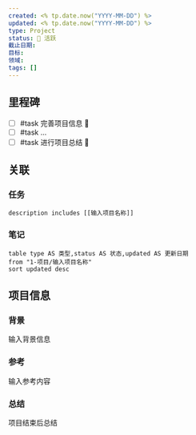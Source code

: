```yaml
---
created: <% tp.date.now("YYYY-MM-DD") %>
updated: <% tp.date.now("YYYY-MM-DD") %>
type: Project
status: 🌱 活跃
截止日期: 
目标: 
领域: 
tags: []
---
```

## 里程碑
- [ ] #task 完善项目信息 📅 
- [ ] #task ...
- [ ] #task 进行项目总结 📅 
## 关联
### 任务
```tasks
description includes [[输入项目名称]]
```
### 笔记
```dataview
table type AS 类型,status AS 状态,updated AS 更新日期
from "1-项目/输入项目名称"
sort updated desc 
```
## 项目信息
### 背景
输入背景信息
### 参考
输入参考内容
### 总结
项目结束后总结

